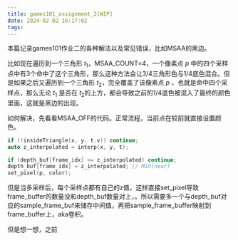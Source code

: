 ```yaml
---
title: games101_assignment_2[WIP]
date: 2024-02-02 16:17:02
tags:
---
```


本篇记录games101作业二的各种解法以及常见错误，比如MSAA的黑边。

<!--more-->

比如现在遍历到一个三角形 $t_1$，MSAA_COUNT=4，一个像素点 $p$ 中的四个采样点中有3个命中了这个三角形，那么这种方法会让3/4三角形色与1/4底色混合。但是如果之后又遍历到一个三角形 $t_2$，完全覆盖了该像素点 $p$ ，也就是命中四个采样点，那么无论 $t_1$ 是否在 $t_2$的上方，都会导致之前的1/4底色被混入了最终的颜色里面，这就是黑边的出现。



如何解决，先看看MSAA_OFF的代码。正常流程，当前点在较前就直接设置颜色。

```cpp
if (!insideTriangle(x, y, t.v)) continue;
auto z_interpolated = interp(x, y, t);

if (depth_buf[frame_idx] <= z_interpolated) continue;
depth_buf[frame_idx] = z_interpolated; // Min(near)
set_pixel(p, color);
```

但是当多采样后，每个采样点都有自己的z值，这样直接set_pixel导致frame_buffer的数量没和depth_buf数量对上，。所以需要多一个与depth_buf对应的sample_frame_buf来储存中间值，再把sample_frame_buffer映射到frame_buffer上，aka卷积。



但是想一想，之前
